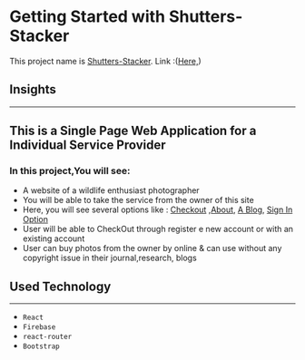 # Getting Started with Shutters-Stacker

This project name is [Shutters-Stacker](https://github.com/facebook/create-react-app). 
Link :([Here,](https://shutters-stacker.web.app/))

## Insights
----
## This is a Single Page Web Application for a Individual Service Provider
### In this project,You will see:

* A website of a wildlife enthusiast photographer
* You will be able to take the service from the owner of this site
* Here, you will see several options like : [Checkout]() ,[About](), [A Blog](), [Sign In Option]()
* User will be able to CheckOut through register e new account or with an existing account
* User can buy photos from the owner by online & can use without any copyright issue in their journal,research, blogs

## Used Technology
----

+ `React`
+ `Firebase` 
+ `react-router` 
+ `Bootstrap`

